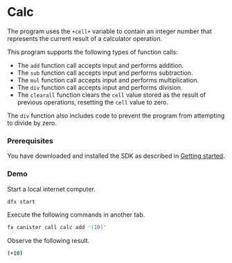 # Calc

The program uses the `+cell+` variable to contain an integer number that represents the current result of a calculator operation. 

This program supports the following types of function calls:

* The `add` function call accepts input and performs addition.
* The `sub` function call accepts input and performs subtraction.
* The `mul` function call accepts input and performs multiplication.
* The `div` function call accepts input and performs division.
* The `clearall` function clears the `cell` value stored as the result of previous operations, resetting the `cell` value to zero.

The `div` function also includes code to prevent the program from attempting to divide by zero.

### Prerequisites

You have downloaded and installed the SDK as described in [Getting started](https://sdk.dfinity.org/docs/developers-guide/getting-started.html).

### Demo

Start a local internet computer.

```bash
dfx start
```

Execute the following commands in another tab.

```bash
fx canister call calc add '(10)'
```

Observe the following result.

```bash
(+10)
```
